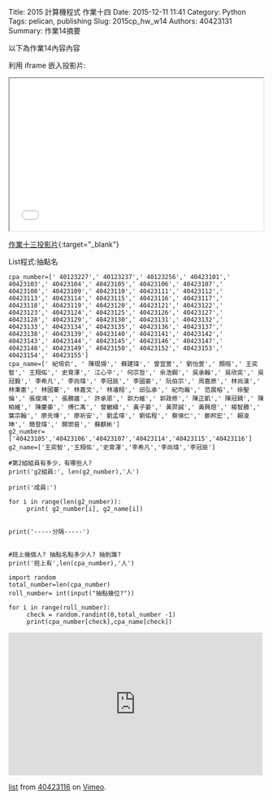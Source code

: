 Title: 2015 計算機程式 作業十四
Date: 2015-12-11 11:41
Category: Python
Tags: pelican, publishing
Slug: 2015cp_hw_w14
Authors: 40423131
Summary: 作業14摘要

以下為作業14內容內容

利用 iframe 嵌入投影片:

<iframe src="40423131_cp_w14_p.html" width="500" height="300"></iframe>

[作業十三投影片](40423131_cp_w14_p.html){:target="_blank"}


List程式:抽點名

    cpa_number=[' 40123227',' 40123237',' 40123256',' 40423101',' 40423103',' 40423104',' 40423105',' 40423106',' 40423107',' 40423108',' 40423109',' 40423110',' 40423111',' 40423112',' 40423113',' 40423114',' 40423115',' 40423116',' 40423117',' 40423118',' 40423119',' 40423120',' 40423121',' 40423122',' 40423123',' 40423124',' 40423125',' 40423126',' 40423127',' 40423128',' 40423129',' 40423130',' 40423131',' 40423132',' 40423133',' 40423134',' 40423135',' 40423136',' 40423137',' 40423138',' 40423139',' 40423140',' 40423141',' 40423142',' 40423143',' 40423144',' 40423145',' 40423146',' 40423147',' 40423148',' 40423149',' 40423150',' 40423152',' 40423153',' 40423154',' 40423155']
    cpa_name=[' 紀培俞', ' 陳琨揚',' 蘇建瑋',' 曾宜萱',' 劉怡萱',' 顏暄',' 王奕智',' 王翔佑',' 史育澤',' 江心平',' 何宗哲',' 余浩鋼',' 吳承翰',' 吳欣奕',' 吳冠毅',' 李希凡',' 李尚瑋',' 李冠辰',' 李國豪',' 阮伯宗',' 周嘉原',' 林尚漢',' 林秉憲',' 林國蓁',' 林嘉文',' 林濬翔',' 邱弘承',' 紀均瀚',' 范展榕',' 徐聖倫',' 張俊鴻',' 張勝雄',' 許承恩',' 郭力維',' 郭政修',' 陳正凱',' 陳冠錡',' 陳柏維',' 陳慶豪',' 傅仁禹',' 曾繼緯',' 黃子晏',' 黃羿誠',' 黃興煜',' 楊智勝',' 葉宗翰',' 廖先博',' 廖祈安',' 劉孟璋',' 劉佑程',' 蔡悌仁',' 鄭邦宏',' 賴浚珅',' 簡登瑋',' 闕崇晉',' 蘇麒彬']
    g2_number=['40423105','40423106','40423107','40423114','40423115','40423116']
    g2_name=['王奕智','王翔佑','史育澤','李希凡','李尚瑋','李冠辰']

    #第2組組員有多少，有哪些人?
    print('g2組員:', len(g2_number),'人')

    print('成員:')

    for i in range(len(g2_number)):
         print( g2_number[i], g2_name[i])


    print('-----分隔-----') 


    #班上幾個人? 抽點名點多少人? 抽到誰?
    print('班上有',len(cpa_number),'人')

    import random
    total_number=len(cpa_number)
    roll_number= int(input("抽點幾位?"))

    for i in range(roll_number):
         check = random.randint(0,total_number -1)
         print(cpa_number[check],cpa_name[check])
         
<iframe src="https://player.vimeo.com/video/151022090" width="500" height="281" frameborder="0" webkitallowfullscreen mozallowfullscreen allowfullscreen></iframe>
<p><a href="https://vimeo.com/151022090">list</a> from <a href="https://vimeo.com/user47573583">40423116</a> on <a href="https://vimeo.com">Vimeo</a>.</p>



